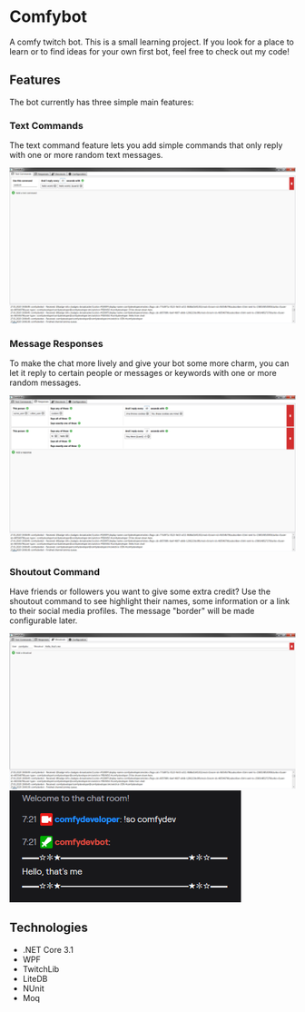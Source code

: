 # Comfybot
A comfy twitch bot.
This is a small learning project. If you look for a place to learn or to find ideas for your own first bot, feel free to check out my code!

## Features
The bot currently has three simple main features: 

### Text Commands
The text command feature lets you add simple commands that only reply with one or more random text messages.

![Text Commands Image](/Misc/TextCommands.png)

### Message Responses
To make the chat more lively and give your bot some more charm, you can let it reply to certain people or messages or keywords with one or more random messages.

![Text Responses Image](/Misc/Responses.png)

### Shoutout Command
Have friends or followers you want to give some extra credit? Use the shoutout command to see highlight their names, some information or a link to their social media profiles.
The message "border" will be made configurable later.

![Shoutout Commands Image](/Misc/Shoutouts.png)
![Shoutout Chat Result Image](/Misc/Shoutouts_Chat.png)

## Technologies 
- .NET Core 3.1
- WPF
- TwitchLib
- LiteDB
- NUnit
- Moq

